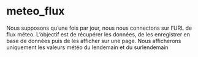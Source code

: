 # meteo_flux
Nous supposons qu’une fois par jour, nous nous connectons sur l’URL de flux méteo.
L’objectif est de récupérer les données, de les enregistrer en base de données puis de les afficher sur une page.
Nous afficherons uniquement les valeurs météo du lendemain et du surlendemain 
